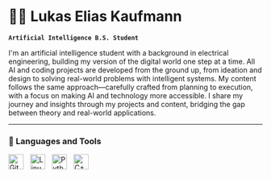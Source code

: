 # 🏄‍♂️ Lukas Elias Kaufmann

**`Artificial Intelligence B.S. Student`**

I'm an artificial intelligence student with a background in electrical engineering, building my version of the digital world one step at a time. All AI and coding projects are developed from the ground up, from ideation and design to solving real-world problems with intelligent systems. My content follows the same approach—carefully crafted from planning to execution, with a focus on making AI and technology more accessible. I share my journey and insights through my projects and content, bridging the gap between theory and real-world applications.

---

### 🧰 Languages and Tools

<img align="left" alt="Git" width="30px" style="padding-right:10px;" src="https://cdn.jsdelivr.net/gh/devicons/devicon/icons/git/git-original.svg" />
<img align="left" alt="Linux" width="30px" style="padding-right:10px;" src="https://cdn.jsdelivr.net/gh/devicons/devicon/icons/linux/linux-original.svg" />
<img align="left" alt="Python" width="30px" style="padding-right:10px;" src="https://cdn.jsdelivr.net/gh/devicons/devicon/icons/python/python-plain.svg" />
<img align="left" alt="C++" width="30px" style="padding-right:10px;" src="https://cdn.jsdelivr.net/gh/devicons/devicon/icons/cplusplus/cplusplus-line.svg" />

<br />

#
